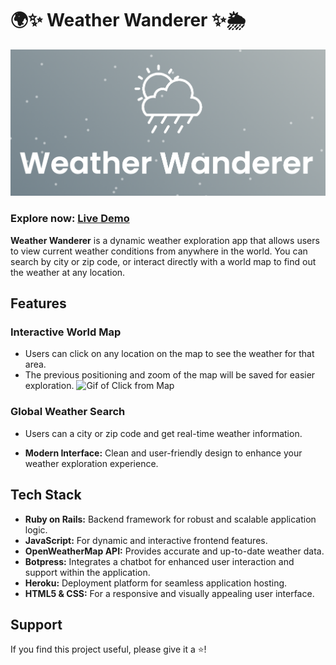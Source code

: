 # 🌍✨ Weather Wanderer ✨🌦️
![Weather Wanderer Logo](app/assets/images/logo_and_name.png)

### Explore now: [Live Demo](https://weather-wanderer-dddddd1a315c.herokuapp.com/)

**Weather Wanderer** is a dynamic weather exploration app that allows users to view current weather conditions from anywhere in the world. You can search by city or zip code, or interact directly with a world map to find out the weather at any location.

## Features

### Interactive World Map
- Users can click on any location on the map to see the weather for that area.
- The previous positioning and zoom of the map will be saved for easier exploration.
![Gif of Click from Map](/app/assets/images/click_from_map.gif)

### Global Weather Search
- Users can a city or zip code and get real-time weather information.


- **Modern Interface:** Clean and user-friendly design to enhance your weather exploration experience.

## Tech Stack

- **Ruby on Rails:** Backend framework for robust and scalable application logic.
- **JavaScript:** For dynamic and interactive frontend features.
- **OpenWeatherMap API:** Provides accurate and up-to-date weather data.
- **Botpress:** Integrates a chatbot for enhanced user interaction and support within the application.
- **Heroku:** Deployment platform for seamless application hosting.
- **HTML5 & CSS:** For a responsive and visually appealing user interface.


## Support
If you find this project useful, please give it a ⭐️!